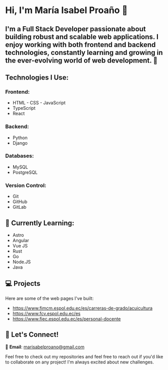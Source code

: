 # Hi, I'm María Isabel Proaño 👋

## I'm a **Full Stack Developer** passionate about building robust and scalable web applications. I enjoy working with both frontend and backend technologies, constantly learning and growing in the ever-evolving world of web development. 🚀

## Technologies I Use:

### Frontend:
- HTML - CSS - JavaScript
- TypeScript
- React

### Backend:
- Python
- Django

### Databases:
- MySQL
- PostgreSQL

### Version Control:
- Git
- GitHub
- GitLab

## 🌱 Currently Learning:
- Astro
- Angular
- Vue JS
- Rust
- Go
- Node.JS
- Java

## 💻 Projects

Here are some of the web pages I've built:

- https://www.fimcm.espol.edu.ec/es/carreras-de-grado/acuicultura
- https://www.fcv.espol.edu.ec/es
- https://www.fiec.espol.edu.ec/es/personal-docente

## 💬 Let's Connect!

📧 **Email**: [marisabelproano@gmail.com](mailto:marisabelproano@gmail.com)

Feel free to check out my repositories and feel free to reach out if you'd like to collaborate on any project! I'm always excited about new challenges.
